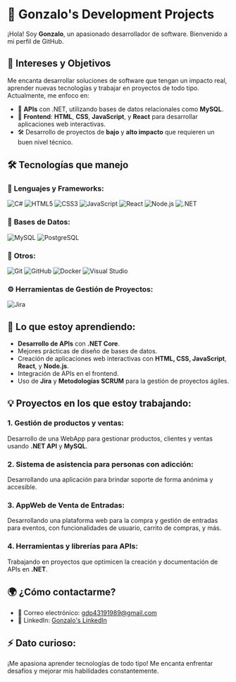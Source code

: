 # 🚀 **Gonzalo's Development Projects**

¡Hola! Soy **Gonzalo**, un apasionado desarrollador de software. Bienvenido a mi perfil de GitHub.

## 👀 **Intereses y Objetivos**

Me encanta desarrollar soluciones de software que tengan un impacto real, aprender nuevas tecnologías y trabajar en proyectos de todo tipo. Actualmente, me enfoco en:

- 🌱 **APIs** con .NET, utilizando bases de datos relacionales como **MySQL**.
- 🎨 **Frontend**: **HTML**, **CSS**, **JavaScript**, y **React** para desarrollar aplicaciones web interactivas.
- 🛠️ Desarrollo de proyectos de **bajo** y **alto impacto** que requieren un buen nivel técnico.

## 🛠️ **Tecnologías que manejo**

### 🔧 **Lenguajes y Frameworks**:
![C#](https://img.shields.io/badge/C%23-9b4d96?style=flat&logo=c-sharp&logoColor=white)
![HTML5](https://img.shields.io/badge/HTML5-E34F26?style=flat&logo=html5&logoColor=white)
![CSS3](https://img.shields.io/badge/CSS3-1572B6?style=flat&logo=css3&logoColor=white)
![JavaScript](https://img.shields.io/badge/JavaScript-F7DF1E?style=flat&logo=javascript&logoColor=black)
![React](https://img.shields.io/badge/React-61DAFB?style=flat&logo=react&logoColor=black)
![Node.js](https://img.shields.io/badge/Node.js-339933?style=flat&logo=node.js&logoColor=white)
![.NET](https://img.shields.io/badge/.NET-512BD4?style=flat&logo=.net&logoColor=white)

### 💾 **Bases de Datos**:
![MySQL](https://img.shields.io/badge/MySQL-4479A1?style=flat&logo=mysql&logoColor=white)
![PostgreSQL](https://img.shields.io/badge/PostgreSQL-336791?style=flat&logo=postgresql&logoColor=white)

### 🔌 **Otros**:
![Git](https://img.shields.io/badge/Git-F05032?style=flat&logo=git&logoColor=white)
![GitHub](https://img.shields.io/badge/GitHub-181717?style=flat&logo=github&logoColor=white)
![Docker](https://img.shields.io/badge/Docker-2496ED?style=flat&logo=docker&logoColor=white)
![Visual Studio](https://img.shields.io/badge/Visual%20Studio-5C2D91?style=flat&logo=visual-studio&logoColor=white)

### ⚙️ **Herramientas de Gestión de Proyectos**:
![Jira](https://img.shields.io/badge/Jira-0052CC?style=flat&logo=jira&logoColor=white)

## 🌱 **Lo que estoy aprendiendo**:
- **Desarrollo de APIs** con **.NET Core**.
- Mejores prácticas de diseño de bases de datos.
- Creación de aplicaciones web interactivas con **HTML, CSS, JavaScript**, **React**, y **Node.js**.
- Integración de APIs en el frontend.
- Uso de **Jira** y **Metodologías SCRUM** para la gestión de proyectos ágiles.

## 💡 **Proyectos en los que estoy trabajando**:

### 1. **Gestión de productos y ventas**:
Desarrollo de una WebApp para gestionar productos, clientes y ventas usando **.NET API** y **MySQL**.

### 2. **Sistema de asistencia para personas con adicción**:
Desarrollando una aplicación para brindar soporte de forma anónima y accesible.

### 3. **AppWeb de Venta de Entradas**:
Desarrollando una plataforma web para la compra y gestión de entradas para eventos, con funcionalidades de usuario, carrito de compras, y más.

### 4. **Herramientas y librerías para APIs**:
Trabajando en proyectos que optimicen la creación y documentación de APIs en **.NET**.

## 🌍 **¿Cómo contactarme?**
- 📧 Correo electrónico: [gdp43191989@gmail.com](mailto:gdp43191989@gmail.com)
- 💼 LinkedIn: [Gonzalo's LinkedIn](https://www.linkedin.com/in/gonzalodpaz/)

## ⚡ **Dato curioso**:
¡Me apasiona aprender tecnologías de todo tipo! Me encanta enfrentar desafíos y mejorar mis habilidades constantemente.

<!---
Gonzawk/Gonzawk is a ✨ special ✨ repository because its `README.md` (this file) appears on your GitHub profile.
You can click the Preview link to take a look at your changes.
--->
